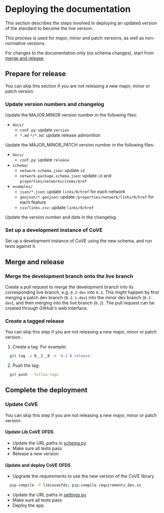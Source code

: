 # Deploying the documentation

This section describes the steps involved in deploying an updated version of the standard to become the live version.

This process is used for major, minor and patch versions, as well as non-normative versions.

For changes to the documentation only (no schema changes), start from [merge and release](#merge-and-release).

## Prepare for release

You can skip this section if you are not releasing a new major, minor or patch version.

### Update version numbers and changelog

Update the MAJOR.MINOR version number in the following files:

* `docs/`
  * `conf.py`: update `version`
  * `*.md` `*/*.md`: update release admonition

Update the MAJOR_MINOR_PATCH version number in the following files:

* `docs/`
  * `conf.py`: update `release`
* `schema/`
  * `network-schema.json`: update `id`
  * `network-package-schema.json`: update `id` and `properties/networks/items/$ref`
* `examples/`
  * `json/*.json`: update `links/0/href` for each network
  * `geojson/*.geojson`: update `/properties/network/links/0/href` for each feature
  * `csv/links.csv`: update `links/0/href`

Update the version number and date in the changelog.

### Set up a development instance of CoVE

Set up a development instance of CoVE using the new schema, and run tests against it.

## Merge and release

### Merge the development branch onto the live branch

Create a pull request to merge the development branch into its corresponding live branch, e.g. `0.2-dev` into `0.2`. This might happen by first merging a patch dev branch (`0.2.1-dev`) into the minor dev branch (`0.2-dev`), and then merging into the live branch (`0.2`). The pull request can be created through GitHub's web interface.

### Create a tagged release

You can skip this step if you are not releasing a new major, minor or patch version.

1. Create a tag. For example:

```bash
  git tag -a 0__2__0 -m '0.2.0 release'
```

2. Push the tag:

```bash
  git push --follow-tags
```

## Complete the deployment

### Update CoVE

You can skip this step if you are not releasing a new major, minor or patch version.

#### Update Lib CoVE OFDS

- Update the URL paths in [schema.py](https://github.com/Open-Telecoms-Data/lib-cove-ofds/blob/main/libcoveofds/schema.py)
- Make sure all tests pass
- Release a new version

#### Update and deploy CoVE OFDS

- Upgrade the requirements to use the new version of the CoVE library

```bash
  pip-compile -P libcoveofds; pip-compile requirements_dev.in
```
- Update the URL paths in [settings.py](https://github.com/Open-Telecoms-Data/cove-ofds/blob/live/cove_project/settings.py)
- Make sure all tests pass
- Deploy the app
